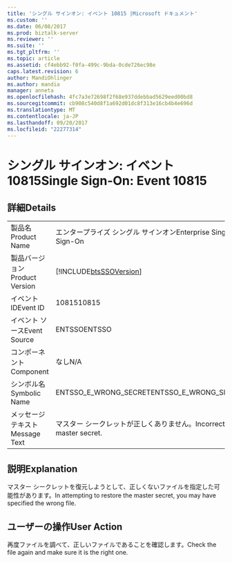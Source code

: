 ```yaml
---
title: 'シングル サインオン: イベント 10815 |Microsoft ドキュメント'
ms.custom: ''
ms.date: 06/08/2017
ms.prod: biztalk-server
ms.reviewer: ''
ms.suite: ''
ms.tgt_pltfrm: ''
ms.topic: article
ms.assetid: cf4ebb92-f0fa-499c-9bda-0cde726ec98e
caps.latest.revision: 6
author: MandiOhlinger
ms.author: mandia
manager: anneta
ms.openlocfilehash: 4fc7a3e72698f2f68e937ddebbad5629eed00bd8
ms.sourcegitcommit: cb908c540d8f1a692d01dc8f313e16cb4b4e696d
ms.translationtype: MT
ms.contentlocale: ja-JP
ms.lasthandoff: 09/20/2017
ms.locfileid: "22277314"
---
```

# <a name="single-sign-on-event-10815"></a><span data-ttu-id="305a7-102">シングル サインオン: イベント 10815</span><span class="sxs-lookup"><span data-stu-id="305a7-102">Single Sign-On: Event 10815</span></span>
## <a name="details"></a><span data-ttu-id="305a7-103">詳細</span><span class="sxs-lookup"><span data-stu-id="305a7-103">Details</span></span>  
  
|||  
|-|-|  
|<span data-ttu-id="305a7-104">製品名</span><span class="sxs-lookup"><span data-stu-id="305a7-104">Product Name</span></span>|<span data-ttu-id="305a7-105">エンタープライズ シングル サインオン</span><span class="sxs-lookup"><span data-stu-id="305a7-105">Enterprise Single Sign-On</span></span>|  
|<span data-ttu-id="305a7-106">製品バージョン</span><span class="sxs-lookup"><span data-stu-id="305a7-106">Product Version</span></span>|[!INCLUDE[btsSSOVersion](../includes/btsssoversion-md.md)]|  
|<span data-ttu-id="305a7-107">イベント ID</span><span class="sxs-lookup"><span data-stu-id="305a7-107">Event ID</span></span>|<span data-ttu-id="305a7-108">10815</span><span class="sxs-lookup"><span data-stu-id="305a7-108">10815</span></span>|  
|<span data-ttu-id="305a7-109">イベント ソース</span><span class="sxs-lookup"><span data-stu-id="305a7-109">Event Source</span></span>|<span data-ttu-id="305a7-110">ENTSSO</span><span class="sxs-lookup"><span data-stu-id="305a7-110">ENTSSO</span></span>|  
|<span data-ttu-id="305a7-111">コンポーネント</span><span class="sxs-lookup"><span data-stu-id="305a7-111">Component</span></span>|<span data-ttu-id="305a7-112">なし</span><span class="sxs-lookup"><span data-stu-id="305a7-112">N/A</span></span>|  
|<span data-ttu-id="305a7-113">シンボル名</span><span class="sxs-lookup"><span data-stu-id="305a7-113">Symbolic Name</span></span>|<span data-ttu-id="305a7-114">ENTSSO_E_WRONG_SECRET</span><span class="sxs-lookup"><span data-stu-id="305a7-114">ENTSSO_E_WRONG_SECRET</span></span>|  
|<span data-ttu-id="305a7-115">メッセージ テキスト</span><span class="sxs-lookup"><span data-stu-id="305a7-115">Message Text</span></span>|<span data-ttu-id="305a7-116">マスター シークレットが正しくありません。</span><span class="sxs-lookup"><span data-stu-id="305a7-116">Incorrect master secret.</span></span>|  
  
## <a name="explanation"></a><span data-ttu-id="305a7-117">説明</span><span class="sxs-lookup"><span data-stu-id="305a7-117">Explanation</span></span>  
 <span data-ttu-id="305a7-118">マスター シークレットを復元しようとして、正しくないファイルを指定した可能性があります。</span><span class="sxs-lookup"><span data-stu-id="305a7-118">In attempting to restore the master secret, you may have specified the wrong file.</span></span>  
  
## <a name="user-action"></a><span data-ttu-id="305a7-119">ユーザーの操作</span><span class="sxs-lookup"><span data-stu-id="305a7-119">User Action</span></span>  
 <span data-ttu-id="305a7-120">再度ファイルを調べて、正しいファイルであることを確認します。</span><span class="sxs-lookup"><span data-stu-id="305a7-120">Check the file again and make sure it is the right one.</span></span>